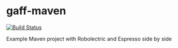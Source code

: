 gaff-maven
==========
[![Build Status](https://travis-ci.org/gholker/gaff-maven.svg)](https://travis-ci.org/gholker/gaff-maven)

Example Maven project with Robolectric and Espresso side by side

